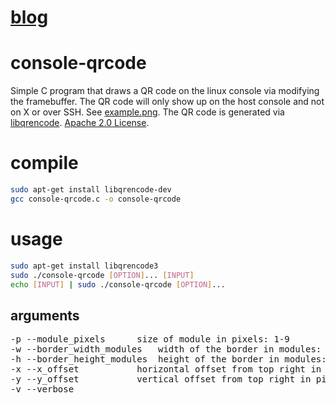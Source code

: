[blog](http://www.xuetech.com/2013/07/console-qrcode.html)
======

console-qrcode
==============
Simple C program that draws a QR code on the linux console via modifying the framebuffer.
The QR code will only show up on the host console and not on X or over SSH.  See [example.png](https://raw.github.com/dsx724/console-qrcode/master/example.png).
The QR code is generated via [libqrencode](https://github.com/fukuchi/libqrencode).
[Apache 2.0 License](https://raw.github.com/dsx724/console-qrcode/master/LICENSE).

compile
=======
```bash
sudo apt-get install libqrencode-dev
gcc console-qrcode.c -o console-qrcode
```

usage
=====
```bash
sudo apt-get install libqrencode3
sudo ./console-qrcode [OPTION]... [INPUT]
echo [INPUT] | sudo ./console-qrcode [OPTION]...
```

arguments
------
<pre>
-p --module_pixels		size of module in pixels: 1-9
-w --border_width_modules	width of the border in modules: 0-9
-h --border_height_modules	height of the border in modules: 0-9
-x --x_offset			horizontal offset from top right in pixels
-y --y_offset			vertical offset from top right in pixels
-v --verbose
</pre>
